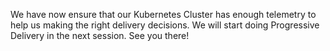 We have now ensure that our Kubernetes Cluster has enough telemetry to help us making the right delivery decisions. We will start doing Progressive Delivery in the next session. See you there!